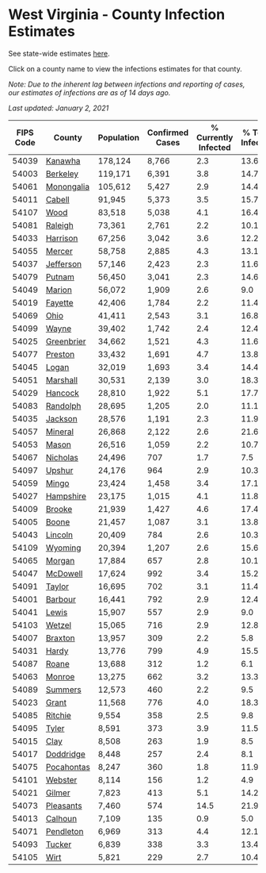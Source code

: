 # West Virginia - County Infection Estimates

See state-wide estimates [here](/infections/us-wv).

Click on a county name to view the infections estimates for that county.

*Note: Due to the inherent lag between infections and reporting of cases, our estimates of infections are as of 14 days ago.*

*Last updated: January 2, 2021*

|   FIPS Code |                   County |   Population |   Confirmed Cases |   % Currently Infected |   % Total Infected |
|-------------|--------------------------|--------------|-------------------|------------------------|--------------------|
|       54039 |       [Kanawha](kanawha) |      178,124 |             8,766 |                    2.3 |               13.6 |
|       54003 |     [Berkeley](berkeley) |      119,171 |             6,391 |                    3.8 |               14.7 |
|       54061 | [Monongalia](monongalia) |      105,612 |             5,427 |                    2.9 |               14.4 |
|       54011 |         [Cabell](cabell) |       91,945 |             5,373 |                    3.5 |               15.7 |
|       54107 |             [Wood](wood) |       83,518 |             5,038 |                    4.1 |               16.4 |
|       54081 |       [Raleigh](raleigh) |       73,361 |             2,761 |                    2.2 |               10.1 |
|       54033 |     [Harrison](harrison) |       67,256 |             3,042 |                    3.6 |               12.2 |
|       54055 |         [Mercer](mercer) |       58,758 |             2,885 |                    4.3 |               13.1 |
|       54037 |   [Jefferson](jefferson) |       57,146 |             2,423 |                    2.3 |               11.6 |
|       54079 |         [Putnam](putnam) |       56,450 |             3,041 |                    2.3 |               14.6 |
|       54049 |         [Marion](marion) |       56,072 |             1,909 |                    2.6 |                9.0 |
|       54019 |       [Fayette](fayette) |       42,406 |             1,784 |                    2.2 |               11.4 |
|       54069 |             [Ohio](ohio) |       41,411 |             2,543 |                    3.1 |               16.8 |
|       54099 |           [Wayne](wayne) |       39,402 |             1,742 |                    2.4 |               12.4 |
|       54025 | [Greenbrier](greenbrier) |       34,662 |             1,521 |                    4.3 |               11.6 |
|       54077 |       [Preston](preston) |       33,432 |             1,691 |                    4.7 |               13.8 |
|       54045 |           [Logan](logan) |       32,019 |             1,693 |                    3.4 |               14.4 |
|       54051 |     [Marshall](marshall) |       30,531 |             2,139 |                    3.0 |               18.3 |
|       54029 |       [Hancock](hancock) |       28,810 |             1,922 |                    5.1 |               17.7 |
|       54083 |     [Randolph](randolph) |       28,695 |             1,205 |                    2.0 |               11.1 |
|       54035 |       [Jackson](jackson) |       28,576 |             1,191 |                    2.3 |               11.9 |
|       54057 |       [Mineral](mineral) |       26,868 |             2,122 |                    2.6 |               21.6 |
|       54053 |           [Mason](mason) |       26,516 |             1,059 |                    2.2 |               10.7 |
|       54067 |     [Nicholas](nicholas) |       24,496 |               707 |                    1.7 |                7.5 |
|       54097 |         [Upshur](upshur) |       24,176 |               964 |                    2.9 |               10.3 |
|       54059 |           [Mingo](mingo) |       23,424 |             1,458 |                    3.4 |               17.1 |
|       54027 |   [Hampshire](hampshire) |       23,175 |             1,015 |                    4.1 |               11.8 |
|       54009 |         [Brooke](brooke) |       21,939 |             1,427 |                    4.6 |               17.4 |
|       54005 |           [Boone](boone) |       21,457 |             1,087 |                    3.1 |               13.8 |
|       54043 |       [Lincoln](lincoln) |       20,409 |               784 |                    2.6 |               10.3 |
|       54109 |       [Wyoming](wyoming) |       20,394 |             1,207 |                    2.6 |               15.6 |
|       54065 |         [Morgan](morgan) |       17,884 |               657 |                    2.8 |               10.1 |
|       54047 |     [McDowell](mcdowell) |       17,624 |               992 |                    3.4 |               15.2 |
|       54091 |         [Taylor](taylor) |       16,695 |               702 |                    3.1 |               11.4 |
|       54001 |       [Barbour](barbour) |       16,441 |               792 |                    2.9 |               12.4 |
|       54041 |           [Lewis](lewis) |       15,907 |               557 |                    2.9 |                9.0 |
|       54103 |         [Wetzel](wetzel) |       15,065 |               716 |                    2.9 |               12.8 |
|       54007 |       [Braxton](braxton) |       13,957 |               309 |                    2.2 |                5.8 |
|       54031 |           [Hardy](hardy) |       13,776 |               799 |                    4.9 |               15.5 |
|       54087 |           [Roane](roane) |       13,688 |               312 |                    1.2 |                6.1 |
|       54063 |         [Monroe](monroe) |       13,275 |               662 |                    3.2 |               13.3 |
|       54089 |       [Summers](summers) |       12,573 |               460 |                    2.2 |                9.5 |
|       54023 |           [Grant](grant) |       11,568 |               776 |                    4.0 |               18.3 |
|       54085 |       [Ritchie](ritchie) |        9,554 |               358 |                    2.5 |                9.8 |
|       54095 |           [Tyler](tyler) |        8,591 |               373 |                    3.9 |               11.5 |
|       54015 |             [Clay](clay) |        8,508 |               263 |                    1.9 |                8.5 |
|       54017 |   [Doddridge](doddridge) |        8,448 |               257 |                    2.4 |                8.1 |
|       54075 | [Pocahontas](pocahontas) |        8,247 |               360 |                    1.8 |               11.9 |
|       54101 |       [Webster](webster) |        8,114 |               156 |                    1.2 |                4.9 |
|       54021 |         [Gilmer](gilmer) |        7,823 |               413 |                    5.1 |               14.2 |
|       54073 |   [Pleasants](pleasants) |        7,460 |               574 |                   14.5 |               21.9 |
|       54013 |       [Calhoun](calhoun) |        7,109 |               135 |                    0.9 |                5.0 |
|       54071 |   [Pendleton](pendleton) |        6,969 |               313 |                    4.4 |               12.1 |
|       54093 |         [Tucker](tucker) |        6,839 |               338 |                    3.3 |               13.4 |
|       54105 |             [Wirt](wirt) |        5,821 |               229 |                    2.7 |               10.4 |